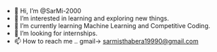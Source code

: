 - 👋 Hi, I’m @SarMi-2000
- 👀 I’m interested in learning and exploring new things.
- 🌱 I’m currently learning Machine Learning and Competitive Coding.
- 💞️ I’m looking for internships.
- 📫 How to reach me .. gmail-> sarmisthabera19990@gmail.com

<!---
SarMi-2000/SarMi-2000 is a ✨ special ✨ repository because its `README.md` (this file) appears on your GitHub profile.
You can click the Preview link to take a look at your changes.
--->
